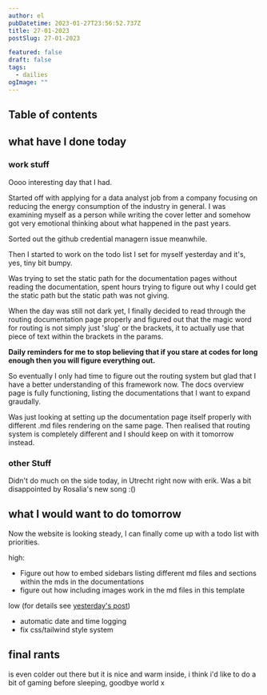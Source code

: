 ```yaml
---
author: el
pubDatetime: 2023-01-27T23:56:52.737Z
title: 27-01-2023
postSlug: 27-01-2023

featured: false
draft: false
tags:
  - dailies
ogImage: ""
---
```


## Table of contents

## what have I done today

### work stuff

Oooo interesting day that I had.

Started off with applying for a data analyst job from a company focusing on reducing the energy consumption of the industry in general. I was examining myself as a person while writing the cover letter and somehow got very emotional thinking about what happened in the past years.

Sorted out the github credential managern issue meanwhile.

Then I started to work on the todo list I set for myself yesterday and it's, yes, tiny bit bumpy.

Was trying to set the static path for the documentation pages without reading the documentation, spent hours trying to figure out why I could get the static path but the static path was not giving.

When the day was still not dark yet, I finally decided to read through the routing documentation page properly and figured out that the magic word for routing is not simply just 'slug' or the brackets, it to actually use that piece of text within the brackets in the params.

**Daily reminders for me to stop believing that if you stare at codes for long enough then you will figure everything out.**

So eventually I only had time to figure out the routing system but glad that I have a better understanding of this framework now. The docs overview page is fully functioning, listing the documentations that I want to expand graudally.

Was just looking at setting up the documentation page itself properly with different .md files rendering on the same page. Then realised that routing system is completely different and I should keep on with it tomorrow instead.

### other Stuff

Didn't do much on the side today, in Utrecht right now with erik. Was a bit disappointed by Rosalia's new song :()

## what I would want to do tomorrow

Now the website is looking steady, I can finally come up with a todo list with priorities.

high:

- Figure out how to embed sidebars listing different md files and sections within the mds in the documentations
- figure out how including images work in the md files in this template

low (for details see [yesterday's post](https://docs.aquapichu.com/posts/26-01-2023))

- automatic date and time logging
- fix css/tailwind style system

## final rants

is even colder out there but it is nice and warm inside, i think i'd like to do a bit of gaming before sleeping, goodbye world x

